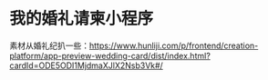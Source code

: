 # 我的婚礼请柬小程序


素材从婚礼纪扒一些：https://www.hunliji.com/p/frontend/creation-platform/app-preview-wedding-card/dist/index.html?cardId=ODE5ODI1MjdmaXJlX2Nsb3Vk#/

